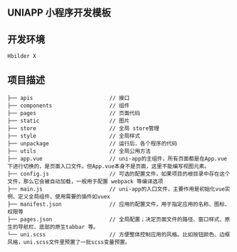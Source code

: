 ## UNIAPP 小程序开发模板
## 开发环境
``` Hbilder X ```
## 项目描述
```
├── apis						// 接口  
├── components					// 组件
├── pages						// 页面代码  
├── static						// 图片
├── store						// 全局 store管理
├── style						// 全局样式
├── unpackage					// 运行后，各个程序的代码
├── utils						// 全局公用方法
├── app.vue						// uni-app的主组件，所有页面都是在App.vue下进行切换的，是页面入口文件。但App.vue本身不是页面，这里不能编写视图元素。
├── config.js					// 可选的配置文件，如果项目的根目录中存在这个文件，那么它会被自动加载，一般用于配置 webpack 等编译选项
├── main.js						// uni-app的入口文件，主要作用是初始化vue实例、定义全局组件、使用需要的插件如vuex
├── manifest.json				// 应用的配置文件，用于指定应用的名称、图标、权限等
├── pages.json					// 全局配置；决定页面文件的路径、窗口样式、原生的导航栏、底部的原生tabbar 等。
└── uni.scss					// 方便整体控制应用的风格。比如按钮颜色、边框风格，uni.scss文件里预置了一批scss变量预置。
```
## 